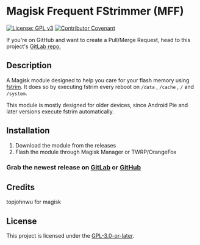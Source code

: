 # Magisk Frequent FStrimmer (MFF)
[![License: GPL v3](https://img.shields.io/badge/License-GPLv3-blue.svg)](https://www.gnu.org/licenses/gpl-3.0) [![Contributor Covenant](https://img.shields.io/badge/Contributor%20Covenant-v2.0%20adopted-ff69b4.svg)](code_of_conduct.md)

If you're on GitHub and want to create a Pull/Merge Request, head to this project's [GitLab repo.](https://gitlab.com/Atrate/magisk-frequent-fstrimmer/)

## Description

A Magisk module designed to help you care for your flash memory using [fstrim](https://linux.die.net/man/8/fstrim).
It does so by executing fstrim every reboot on `/data` , `/cache` , `/` and `/system`.

This module is mostly designed for older devices, since Android Pie and later versions execute fstrim automatically.

## Installation
1. Download the module from the releases
2. Flash the module through Magisk Manager or TWRP/OrangeFox

### Grab the newest release on [GitLab](https://gitlab.com/Atrate/magisk-frequent-fstrimmer/releases) or [GitHub](https://github.com/Atrate/magisk-fstrimmer/releases)

## Credits
topjohnwu for magisk

## License
This project is licensed under the [GPL-3.0-or-later](https://www.gnu.org/licenses/gpl-3.0.html).
